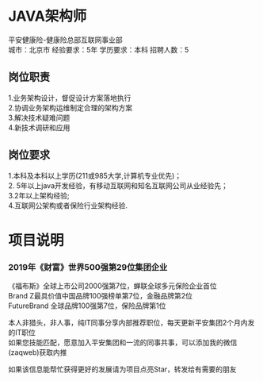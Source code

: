 # JAVA架构师
平安健康险-健康险总部互联网事业部  
城市：北京市 经验要求：5年 学历要求：本科  招聘人数：5

## 岗位职责
1.业务架构设计，督促设计方案落地执行   
2.协调业务架构运维制定合理的架构方案   
3.解决技术疑难问题   
4.新技术调研和应用

## 岗位要求
1.本科及本科以上学历(211或985大学,计算机专业优先)；   
2. 5年以上java开发经验，有移动互联网和知名互联网公司从业经验先；    
3.2年以上架构经验;   
4.互联网公架构或者保险行业架构经验.

# 项目说明

### 2019年《财富》世界500强第29位集团企业
《福布斯》全球上市公司2000强第7位，蝉联全球多元保险企业首位  
Brand Z最具价值中国品牌100强榜单第7位，金融品牌第2位  
FutureBrand 全球品牌100强第7位，保险品牌第1位

本人非猎头，非人事，纯IT同事分享内部推荐职位，每天更新平安集团2个月内发的IT职位  
如果您技能匹配，愿意加入平安集团和一流的同事共事，可以添加我的微信(zaqweb)获取内推 

如果该信息能帮忙获得更好的发展请为项目点亮Star，转发给有需要的朋友




